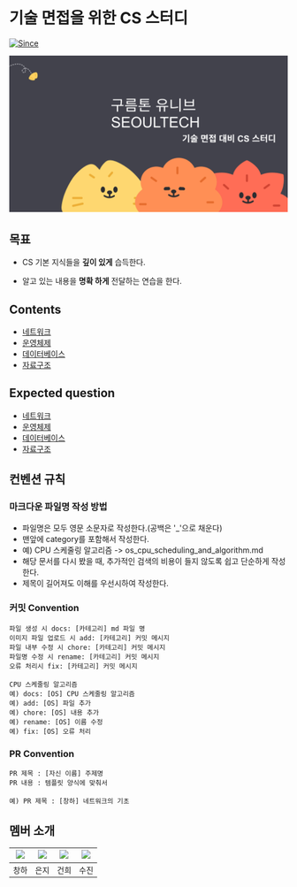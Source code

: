# 기술 면접을 위한 CS 스터디 

[![Since](https://img.shields.io/badge/since-2024.09.04-333333.svg?style=flat-square)](https://github.com/9oormthonUniv-seoultech/STUDY_CS)


![](/etc/img/cs_intro_img.jpg)


## 목표 

* CS 기본 지식들을 **깊이 있게** 습득한다.

* 알고 있는 내용을 **명확 하게** 전달하는 연습을 한다.


## Contents
* [네트워크]()
* [운영체제]()
* [데이터베이스]()
* [자료구조]()


## Expected question 

* [네트워크]()
* [운영체제]()
* [데이터베이스]()
* [자료구조]()

## 컨벤션 규칙 

### 마크다운 파일명 작성 방법

- 파일명은 모두 영문 소문자로 작성한다.(공백은 '_'으로 채운다)
- 맨앞에 category를 포함해서 작성한다.
- 예) CPU 스케줄링 알고리즘 -> os_cpu_scheduling_and_algorithm.md
- 해당 문서를 다시 봤을 때, 추가적인 검색의 비용이 들지 않도록 쉽고 단순하게 작성한다.
- 제목이 길어져도 이해를 우선시하여 작성한다.

### 커밋 Convention

```
파일 생성 시 docs: [카테고리] md 파일 명
이미지 파일 업로드 시 add: [카테고리] 커밋 메시지
파일 내부 수정 시 chore: [카테고리] 커밋 메시지
파일명 수정 시 rename: [카테고리] 커밋 메시지
오류 처리시 fix: [카테고리] 커밋 메시지

CPU 스케줄링 알고리즘
예) docs: [OS] CPU 스케줄링 알고리즘
예) add: [OS] 파일 추가
예) chore: [OS] 내용 추가
예) rename: [OS] 이름 수정
예) fix: [OS] 오류 처리 
```

### PR Convention

```
PR 제목 : [자신 이름] 주제명
PR 내용 : 템플릿 양식에 맞춰서 

예) PR 제목 : [창하] 네트워크의 기초

```

## 멤버 소개 

|[![](https://github.com/Changha-dev.png?width=200px)](https://github.com/Changha-dev)|[![](https://github.com/ej070961.png?width=200px)](https://github.com/ej070961) |[![](https://github.com/Geonheu.png?width=200px)](https://github.com/Geonheu) | [![](https://github.com/sooieese.png?width=200px)](https://github.com/sooieese)|
|:---:|:---:|:---:|:---:|
| 창하 | 은지 | 건희 | 수진 |
